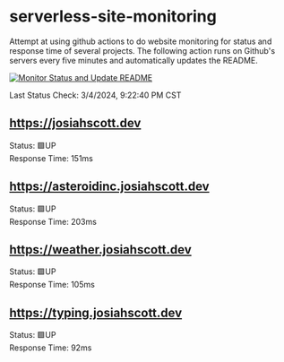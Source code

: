 # serverless-site-monitoring
Attempt at using github actions to do website monitoring for status and response time of several projects. The following action runs on Github's servers every five minutes and automatically updates the README.  

[![Monitor Status and Update README](https://github.com/JosiahSco/serverless-site-monitoring/actions/workflows/monitor.yaml/badge.svg)](https://github.com/JosiahSco/serverless-site-monitoring/actions/workflows/monitor.yaml)

Last Status Check: 3/4/2024, 9:22:40 PM CST

## https://josiahscott.dev
Status: 🟩UP  
Response Time: 151ms

## https://asteroidinc.josiahscott.dev
Status: 🟩UP  
Response Time: 203ms

## https://weather.josiahscott.dev
Status: 🟩UP  
Response Time: 105ms

## https://typing.josiahscott.dev
Status: 🟩UP  
Response Time: 92ms

